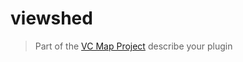 # viewshed
> Part of the [VC Map Project](https://github.com/virtualcitySYSTEMS/map-ui)
describe your plugin